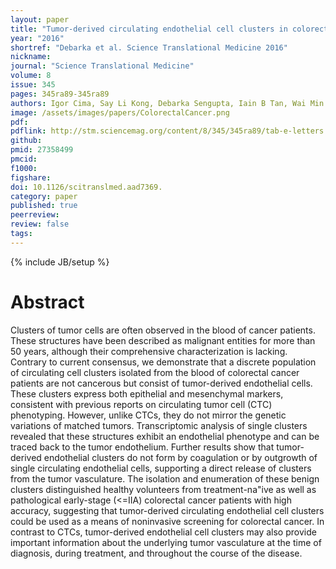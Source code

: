 ```yaml
---
layout: paper
title: "Tumor-derived circulating endothelial cell clusters in colorectal cancer"
year: "2016"
shortref: "Debarka et al. Science Translational Medicine 2016"
nickname:
journal: "Science Translational Medicine"
volume: 8
issue: 345
pages: 345ra89-345ra89
authors: Igor Cima, Say Li Kong, Debarka Sengupta, Iain B Tan, Wai Min Phyo, Daniel Lee, Min Hu, Ciprian Iliescu, Irina Alexander, Wei Lin Goh, Mehran Rahmani, Nur-Afidah Mohamed Suhaimi, Jess H Vo, Joyce A Tai, Joanna H Tan, Clarinda Chua, Rachel Ten, Wan Jun Lim, Min Hoe Chew, Charlotte AE Hauser, Rob M van Dam, Wei-Yen Lim, Shyam Prabhakar, Bing Lim, Poh Koon Koh, Paul Robson, Jackie Y Ying, Axel M Hillmer, Min-Han Tan
image: /assets/images/papers/ColorectalCancer.png
pdf:
pdflink: http://stm.sciencemag.org/content/8/345/345ra89/tab-e-letters
github:
pmid: 27358499
pmcid:
f1000:
figshare:
doi: 10.1126/scitranslmed.aad7369.
category: paper
published: true
peerreview:
review: false
tags:
---
```

{% include JB/setup %}


# Abstract

Clusters of tumor cells are often observed in the blood of cancer patients. These structures have been described as malignant entities for more than 50 years, although their comprehensive characterization is lacking. Contrary to current consensus, we demonstrate that a discrete population of circulating cell clusters isolated from the blood of colorectal cancer patients are not cancerous but consist of tumor-derived endothelial cells. These clusters express both epithelial and mesenchymal markers, consistent with previous reports on circulating tumor cell (CTC) phenotyping. However, unlike CTCs, they do not mirror the genetic variations of matched tumors. Transcriptomic analysis of single clusters revealed that these structures exhibit an endothelial phenotype and can be traced back to the tumor endothelium. Further results show that tumor-derived endothelial clusters do not form by coagulation or by outgrowth of single circulating endothelial cells, supporting a direct release of clusters from the tumor vasculature. The isolation and enumeration of these benign clusters distinguished healthy volunteers from treatment-na"ive as well as pathological early-stage (<=IIA) colorectal cancer patients with high accuracy, suggesting that tumor-derived circulating endothelial cell clusters could be used as a means of noninvasive screening for colorectal cancer. In contrast to CTCs, tumor-derived endothelial cell clusters may also provide important information about the underlying tumor vasculature at the time of diagnosis, during treatment, and throughout the course of the disease.

